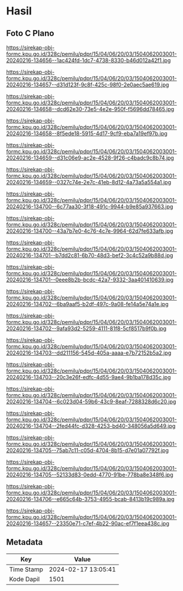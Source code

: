 # Hasil

## Foto C Plano

https://sirekap-obj-formc.kpu.go.id/328c/pemilu/pdpr/15/04/06/20/03/1504062003001-20240216-134656--1ac424fd-1dc7-4738-8330-b46d012a42f1.jpg

https://sirekap-obj-formc.kpu.go.id/328c/pemilu/pdpr/15/04/06/20/03/1504062003001-20240216-134657--d31d123f-9c8f-425c-98f0-2e0aec5ae619.jpg

https://sirekap-obj-formc.kpu.go.id/328c/pemilu/pdpr/15/04/06/20/03/1504062003001-20240216-134658--dcd62e30-73e5-4e2e-950f-f5696dd78465.jpg

https://sirekap-obj-formc.kpu.go.id/328c/pemilu/pdpr/15/04/06/20/03/1504062003001-20240216-134658--8f5ede18-5915-4d17-9cf9-eba7a19ef97b.jpg

https://sirekap-obj-formc.kpu.go.id/328c/pemilu/pdpr/15/04/06/20/03/1504062003001-20240216-134659--d31c06e9-ac2e-4528-9f26-c4badc9c8b74.jpg

https://sirekap-obj-formc.kpu.go.id/328c/pemilu/pdpr/15/04/06/20/03/1504062003001-20240216-134659--0327c74e-2e7c-41eb-8d12-4a73a5a554a1.jpg

https://sirekap-obj-formc.kpu.go.id/328c/pemilu/pdpr/15/04/06/20/03/1504062003001-20240216-134700--6c77aa30-3f18-491c-9944-b9e85a937663.jpg

https://sirekap-obj-formc.kpu.go.id/328c/pemilu/pdpr/15/04/06/20/03/1504062003001-20240216-134700--43a7b7e0-4c76-4c7e-9964-62d7fe633afb.jpg

https://sirekap-obj-formc.kpu.go.id/328c/pemilu/pdpr/15/04/06/20/03/1504062003001-20240216-134701--b7dd2c81-6b70-48d3-bef2-3c4c52a9b88d.jpg

https://sirekap-obj-formc.kpu.go.id/328c/pemilu/pdpr/15/04/06/20/03/1504062003001-20240216-134701--0eee8b2b-bcdc-42a7-9332-3aa401410639.jpg

https://sirekap-obj-formc.kpu.go.id/328c/pemilu/pdpr/15/04/06/20/03/1504062003001-20240216-134702--6ba9aaf5-b2df-497c-9a08-fe14a5e74a1e.jpg

https://sirekap-obj-formc.kpu.go.id/328c/pemilu/pdpr/15/04/06/20/03/1504062003001-20240216-134702--9afa93d2-5259-4111-81f8-5cf8517b9f0b.jpg

https://sirekap-obj-formc.kpu.go.id/328c/pemilu/pdpr/15/04/06/20/03/1504062003001-20240216-134703--dd211156-545d-405a-aaaa-e7b72152b5a2.jpg

https://sirekap-obj-formc.kpu.go.id/328c/pemilu/pdpr/15/04/06/20/03/1504062003001-20240216-134703--20c3e26f-edfc-4d55-9ae4-9b1ba178d35c.jpg

https://sirekap-obj-formc.kpu.go.id/328c/pemilu/pdpr/15/04/06/20/03/1504062003001-20240216-134704--6c023d04-59b6-43c9-8eaf-7288328d6c20.jpg

https://sirekap-obj-formc.kpu.go.id/328c/pemilu/pdpr/15/04/06/20/03/1504062003001-20240216-134704--2fed44fc-d328-4253-bd40-348056a5d649.jpg

https://sirekap-obj-formc.kpu.go.id/328c/pemilu/pdpr/15/04/06/20/03/1504062003001-20240216-134705--75ab7c11-c05d-4704-8b15-d7e01a07792f.jpg

https://sirekap-obj-formc.kpu.go.id/328c/pemilu/pdpr/15/04/06/20/03/1504062003001-20240216-134705--52133d83-0edd-4770-91be-778ba8e348f6.jpg

https://sirekap-obj-formc.kpu.go.id/328c/pemilu/pdpr/15/04/06/20/03/1504062003001-20240216-134706--e665c64b-3753-4955-bcab-8413b19c989a.jpg

https://sirekap-obj-formc.kpu.go.id/328c/pemilu/pdpr/15/04/06/20/03/1504062003001-20240216-134657--23350e71-c7ef-4b22-90ac-ef7f1eea438c.jpg


## Metadata

| Key        | Value               |
| ---------- | ------------------- |
| Time Stamp | 2024-02-17 13:05:41 |
| Kode Dapil | 1501                |



